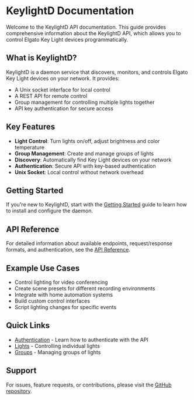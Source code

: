 # KeylightD Documentation

Welcome to the KeylightD API documentation. This guide provides comprehensive information about the KeylightD API, which allows you to control Elgato Key Light devices programmatically.

## What is KeylightD?

KeylightD is a daemon service that discovers, monitors, and controls Elgato Key Light devices on your network. It provides:

- A Unix socket interface for local control
- A REST API for remote control
- Group management for controlling multiple lights together
- API key authentication for secure access

## Key Features

- **Light Control**: Turn lights on/off, adjust brightness and color temperature
- **Group Management**: Create and manage groups of lights
- **Discovery**: Automatically find Key Light devices on your network
- **Authentication**: Secure API with key-based authentication
- **Unix Socket**: Local control without network overhead

## Getting Started

If you're new to KeylightD, start with the [Getting Started](getting-started.md) guide to learn how to install and configure the daemon.

## API Reference

For detailed information about available endpoints, request/response formats, and authentication, see the [API Reference](api/index.md).

## Example Use Cases

- Control lighting for video conferencing
- Create scene presets for different recording environments
- Integrate with home automation systems
- Build custom control interfaces
- Script lighting changes for specific events

## Quick Links

- [Authentication](authentication.md) - Learn how to authenticate with the API
- [Lights](lights.md) - Controlling individual lights
- [Groups](groups.md) - Managing groups of lights

## Support

For issues, feature requests, or contributions, please visit the [GitHub repository](https://github.com/jmylchreest/keylightd).